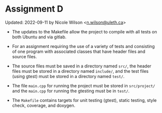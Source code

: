 # Assignment D

Updated: 2022-09-11 by Nicole Wilson &lt;n.wilson@uleth.ca&gt;

* The updates to the Makefile allow the project to compile with all tests on both Ubuntu and via gitlab.

* For an assignment requiring the use of a variety of tests and consisting of one program with associated classes that have header files and source files.

* The source files must be saved in a directory named <code>src/</code>, the header files must be stored in a directory named <code>include/</code>, and the test files (using gtest) must be stored in a directory named <code>test/</code>.

* The file <code>main.cpp</code> for running the project must be stored in <code>src/project/</code> and the <code>main.cpp</code> for running the gtesting must be in <code>test/</code>.

* The <code>Makefile</code> contains targets for unit testing (gtest), static testing, style check, coverage, and doxygen.
